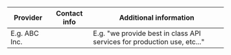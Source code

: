 | Provider      | Contact info | Additional information                                                  |
| ------------- | ------------ | ----------------------------------------------------------------------- |
| E.g. ABC Inc. |              | E.g. "we provide best in class API services for production use, etc..." |
